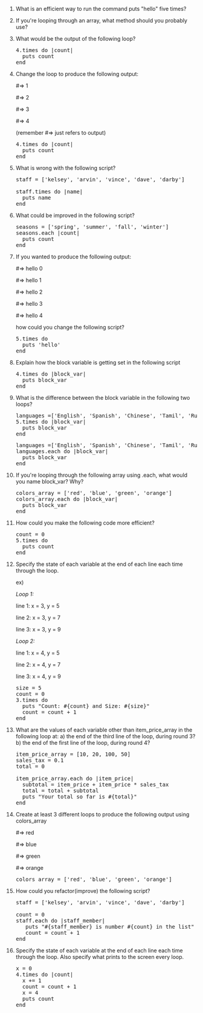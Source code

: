 1. What is an efficient way to run the command puts "hello" five times?


1. If you're looping through an array, what method should you probably use?


1. What would be the output of the following loop?

   <pre>
   4.times do |count|
     puts count
   end
   </pre>


1. Change the loop to produce the following output:

   \#=> 1

   \#=> 2

   \#=> 3

   \#=> 4

   (remember #=> just refers to output)

   <pre>
   4.times do |count|
     puts count
   end
   </pre>


1. What is wrong with the following script?

   <pre>
   staff = ['kelsey', 'arvin', 'vince', 'dave', 'darby']

   staff.times do |name|
     puts name
   end
   </pre>


1. What could be improved in the following script?

   <pre>
   seasons = ['spring', 'summer', 'fall', 'winter']
   seasons.each |count|
     puts count
   end
   </pre>


1. If you wanted to produce the following output:

   \#=> hello 0

   \#=> hello 1

   \#=> hello 2

   \#=> hello 3

   \#=> hello 4

   how could you change the following script?

   <pre>
   5.times do
     puts 'hello'
   end
   </pre>


1. Explain how the block variable is getting set in the following script

   <pre>
   4.times do |block_var|
     puts block_var
   end
   </pre>


1. What is the difference between the block variable in the following two loops?

   <pre>
   languages =['English', 'Spanish', 'Chinese', 'Tamil', 'Russian']
   5.times do |block_var|
     puts block_var
   end
   </pre>

   <pre>
   languages =['English', 'Spanish', 'Chinese', 'Tamil', 'Russian']
   languages.each do |block_var|
     puts block_var
   end
   </pre>


1. If you're looping through the following array using .each, what would you name block_var? Why?

   <pre>
   colors_array = ['red', 'blue', 'green', 'orange']
   colors_array.each do |block_var|
     puts block_var
   end
   </pre>


1. How could you make the following code more efficient?

   <pre>
   count = 0
   5.times do
     puts count
   end
   </pre>


1. Specify the state of each variable at the end of each line each time through the loop.

   ex)

   _Loop 1:_

   line 1: x = 3, y = 5

   line 2: x = 3, y = 7

   line 3: x = 3, y = 9

   _Loop 2:_

   line 1: x = 4, y = 5

   line 2: x = 4, y = 7

   line 3: x = 4, y = 9

   <pre>
   size = 5
   count = 0
   3.times do
     puts "Count: #{count} and Size: #{size}"
     count = count + 1
   end
   </pre>


1. What are the values of each variable other than item_price_array in the following loop at:
   a) the end of the third line of the loop, during round 3?
   b) the end of the first line of the loop, during round 4?

   <pre>
   item_price_array = [10, 20, 100, 50]
   sales_tax = 0.1
   total = 0

   item_price_array.each do |item_price|
     subtotal = item_price + item_price * sales_tax
     total = total + subtotal
     puts "Your total so far is #{total}"
   end
   </pre>


1. Create at least 3 different loops to produce the following output using colors_array

   \#=> red

   \#=> blue

   \#=> green

   \#=> orange

   <pre>
   colors_array = ['red', 'blue', 'green', 'orange']
   </pre>


1. How could you refactor(improve) the following script?

   <pre>
   staff = ['kelsey', 'arvin', 'vince', 'dave', 'darby']

   count = 0
   staff.each do |staff_member|
      puts "#{staff_member} is number #{count} in the list"
      count = count + 1
   end
   </pre>


1. Specify the state of each variable at the end of each line each time through the loop. Also specify what prints to the screen every loop.

   <pre>
   x = 0
   4.times do |count|
     x += 1
     count = count + 1
     x = 4
     puts count
   end
   </pre>
